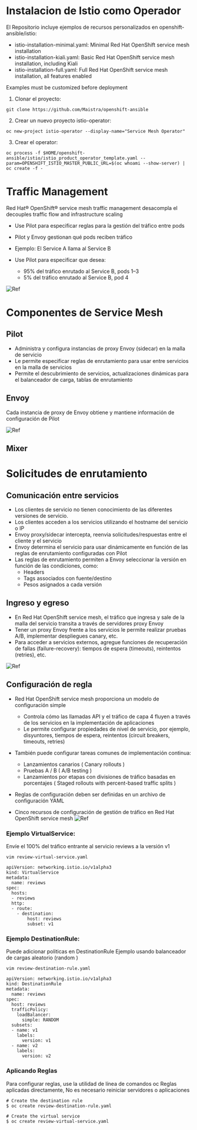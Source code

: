 # Instalacion de Istio como Operador


El Repositorio incluye ejemplos de recursos personalizados en openshift-ansible/istio:

* istio-installation-minimal.yaml: Minimal Red Hat OpenShift service mesh installation
* istio-installation-kiali.yaml: Basic Red Hat OpenShift service mesh installation, including Kiali
* istio-installation-full.yaml: Full Red Hat OpenShift service mesh installation, all features enabled

Examples must be customized before deployment

1. Clonar el proyecto:
```
git clone https://github.com/Maistra/openshift-ansible
```
2. Crear un nuevo proyecto istio-operator:
```
oc new-project istio-operator --display-name="Service Mesh Operator"
```
3. Crear el operator:
```
oc process -f $HOME/openshift-ansible/istio/istio_product_operator_template.yaml --param=OPENSHIFT_ISTIO_MASTER_PUBLIC_URL=$(oc whoami --show-server) | oc create -f -
```



# Traffic Management

Red Hat® OpenShift® service mesh traffic management desacompla el decouples traffic flow and infrastructure scaling

+ Use Pilot para especificar reglas para la gestión del tráfico entre pods
+ Pilot y Envoy gestionan qué pods reciben tráfico
+ Ejemplo: El Service A llama al Service B

+ Use Pilot para especificar que desea:
  + 95% del tráfico enrutado al Service B, pods 1–3
  + 5% del tráfico enrutado al Service B, pod 4

![Ref](tm01.png)



# Componentes de Service Mesh
## Pilot

* Administra y configura instancias de proxy Envoy (sidecar) en la malla de servicio
* Le permite especificar reglas de enrutamiento para usar entre servicios en la malla de servicios
* Permite el descubrimiento de servicios, actualizaciones dinámicas para el balanceador de carga, tablas de enrutamiento

## Envoy
Cada instancia de proxy de Envoy obtiene y mantiene información de configuración de Pilot

![Ref](tm02.png)


## Mixer

# Solicitudes de enrutamiento
## Comunicación entre servicios
+ Los clientes de servicio no tienen conocimiento de las diferentes versiones de servicio.
+ Los clientes acceden a los servicios utilizando el hostname del servicio o IP
+ Envoy proxy/sidecar intercepta, reenvia solicitudes/respuestas entre el cliente y el servicio
+ Envoy determina el servicio para usar dinámicamente en función de las reglas de enrutamiento configuradas con Pilot
+ Las reglas de enrutamiento permiten a Envoy seleccionar la versión en función de las condiciones, como:
   + Headers
   + Tags associados con fuente/destino
   + Pesos asignados a cada versión

## Ingreso y egreso
+ En Red Hat OpenShift service mesh, el tráfico que ingresa y sale de la malla del servicio transita a través de servidores proxy Envoy
+ Tener un proxy Envoy frente a los servicios le permite realizar pruebas A/B, implementar despliegues canary, etc.
+ Para acceder a servicios externos, agregue funciones de recuperación de fallas (failure-recovery): tiempos de espera (timeouts), reintentos (retries), etc.

![Ref](tm03.png)

## Configuración de regla
+ Red Hat OpenShift service mesh proporciona un modelo de configuración simple
  + Controla cómo las llamadas API y el tráfico de capa 4 fluyen a través de los servicios en la implementación de aplicaciones
  + Le permite configurar propiedades de nivel de servicio, por ejemplo,  disyuntores, tiempos de espera, reintentos (circuit breakers, timeouts, retries)
+ También puede configurar tareas comunes de implementación continua:
  + Lanzamientos canarios ( Canary rollouts )
  + Pruebas A / B ( A/B testing )
  + Lanzamientos por etapas con divisiones de tráfico basadas en porcentajes ( Staged rollouts with percent-based traffic splits )

+ Reglas de configuración deben ser definidas en un archivo de configuración YAML
+ Cinco recursos de configuración de gestión de tráfico en Red Hat OpenShift service mesh
![Ref](tm04.png)

### Ejemplo VirtualService:
Envíe el 100% del tráfico entrante al servicio reviews a la versión v1
```
vim review-virtual-service.yaml

apiVersion: networking.istio.io/v1alpha3
kind: VirtualService
metadata:
  name: reviews
spec:
  hosts:
  - reviews
  http:
  - route:
    - destination:
        host: reviews
        subset: v1
```    
### Ejemplo DestinationRule:
Puede adicionar politicas en DestinationRule
Ejemplo usando balanceador de cargas aleatorio (random )
```
vim review-destination-rule.yaml

apiVersion: networking.istio.io/v1alpha3
kind: DestinationRule
metadata:
  name: reviews
spec:
  host: reviews
  trafficPolicy:
    loadBalancer:
      simple: RANDOM
  subsets:
  - name: v1
    labels:
      version: v1
  - name: v2
    labels:
      version: v2
```

### Aplicando Reglas
Para configurar reglas, use la utilidad de línea de comandos oc
Reglas aplicadas directamente, No es necesario reiniciar servidores o aplicaciones
```
# Create the destination rule
$ oc create review-destination-rule.yaml

# Create the virtual service
$ oc create review-virtual-service.yaml
```
